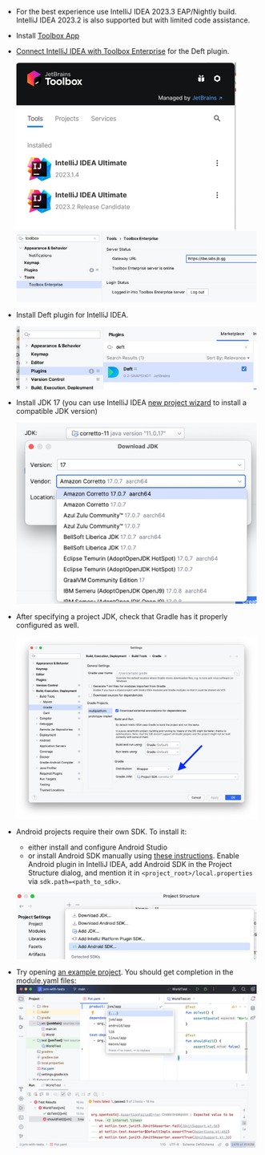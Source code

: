 - For the best experience use IntelliJ IDEA 2023.3 EAP/Nightly build. IntelliJ IDEA 2023.2 is also supported but with limited code assistance.

- Install [Toolbox App](https://www.jetbrains.com/lp/toolbox/)

- [Connect IntelliJ IDEA with Toolbox Enterprise](https://tbe.labs.jb.gg/) for the Deft plugin.

  ![](images/tbe-app.png)
  ![](images/tbe-settings.png)


- Install Deft plugin for IntelliJ IDEA.
 
  ![](images/plugin.png)

- Install JDK 17 (you can use IntelliJ IDEA [new project wizard](https://www.jetbrains.com/help/idea/new-project-wizard.html#new-project-no-frameworks) to install a compatible JDK version)

  ![](images/jdk.png)


- After specifying a project JDK, check that Gradle has it properly configured as well.

  ![](images/gradle-settings.png)


- Android projects require their own SDK. To install it:
  - either install and configure Android Studio
  - or install Android SDK manually using [these instructions](https://stackoverflow.com/questions/45268254/how-do-i-install-the-standalone-android-sdk-and-then-add-it-to-intellij-idea-on/45268592#45268592).
    Enable Android plugin in IntelliJ IDEA, add Android SDK in the Project Structure dialog, and mention it in `<project_root>/local.properties` via `sdk.path=<path_to_sdk>`.

  ![](images/android-sdk.png)


- Try opening [an example project](../examples/jvm-kotlin+java). 
  You should get completion in the module.yaml files:
  ![](images/ij-idea.png)
 



